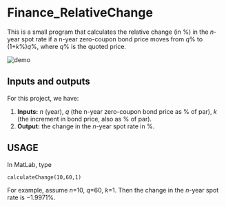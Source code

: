 # Finance_RelativeChange

This is a small program that calculates the relative change (in %) in the *n*-year spot rate if a n-year zero-coupon bond price moves from *q*% to (1+*k*%)*q*%, where *q*% is the quoted price. 

![demo](/images/demo.gif)

## Inputs and outputs

For this project, we have:
1. **Inputs:** *n* (year), *q* (the n-year zero-coupon bond price as % of par), *k* (the increment in bond price, also as % of par). 
2. **Output:** the change in the *n*-year spot rate in %. 

## USAGE
In MatLab, type
```
calculateChange(10,60,1)
```
For example, assume *n*=10, *q*=60, *k*=1. Then the change in the *n*-year spot rate is −1.9971%.